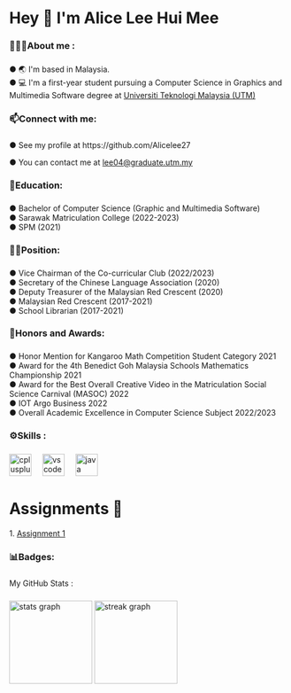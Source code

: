 <h1 align="left">Hey 👋 I'm Alice Lee Hui Mee</h1>

###

<h3 align="left">👩🏻‍💻About me :</h3>

###

<p align="left">● 🌏 I'm based in Malaysia.<br>● 💻 I'm a first-year student pursuing a Computer Science in Graphics and Multimedia Software degree at <a href="https://www.utm.my/" target="_blank">Universiti Teknologi Malaysia (UTM)</a></p>

###

<h3 align="left">📫Connect with me:</h3>

###

<p align="left">● See my profile at https://github.com/Alicelee27 </p>
<p align="left">● You can contact me at <a href="mailto:lee04@graduate.utm.my"> lee04@graduate.utm.my </a></p>

###

<h3 align="left">📖Education:</h3>

###

<p align="left">● Bachelor of Computer Science (Graphic and Multimedia Software)<br>● Sarawak Matriculation College (2022-2023)<br>● SPM (2021)</p>

###

<h3 align="left">👩🏻Position:</h3>

###

<p align="left">● Vice Chairman of the Co-curricular Club (2022/2023)<br>● Secretary of the Chinese Language Association (2020)<br>● Deputy Treasurer of the Malaysian Red Crescent (2020)<br>● Malaysian Red Crescent (2017-2021)<br>● School Librarian (2017-2021)</p>

###

<h3 align="left">🏅Honors and Awards:</h3>

###

<p align="left">● Honor Mention for Kangaroo Math Competition Student Category 2021<br>● Award for the 4th Benedict Goh Malaysia Schools Mathematics Championship 2021<br>● Award for the Best Overall Creative Video in the Matriculation Social Science Carnival (MASOC) 2022<br>● IOT Argo Business 2022<br>● Overall Academic Excellence in Computer Science Subject 2022/2023</p>

###

<h3 align="left">⚙️Skills :</h3>

###

<div align="left">
  <img src="https://cdn.jsdelivr.net/gh/devicons/devicon/icons/cplusplus/cplusplus-original.svg" height="40" alt="cplusplus logo"  />
  <img width="12" />
  <img src="https://cdn.jsdelivr.net/gh/devicons/devicon/icons/vscode/vscode-original.svg" height="40" alt="vscode logo"  />
  <img width="12" />
  <img src="https://cdn.jsdelivr.net/gh/devicons/devicon/icons/java/java-original.svg" height="40" alt="java logo"  />
</div>

###

<h1 align="left">Assignments 📂</h1>
<p align="left"> 1.  <a href=["https://www.utm.my/" target="_blank"](https://github.com/Alicelee27/SECP1513_TIS_PROJECTS/blob/main/ASSIGNMENT%201-%20VISIT%20TO%20NALI%202023/ASSIGNMENT%201%20-%20REPORT%20ON%20VISIT%20TO%20NALI%202023%20(%20G6%20S7%20).pdf)>Assignment 1 </a></p>

###

<h3 align="left">📊Badges:</h3>

###

<p align="left">My GitHub Stats :</p>

###

<div align="left">
  <img src="https://github-readme-stats.vercel.app/api?username=Alicelee27&hide_title=false&hide_rank=false&show_icons=true&include_all_commits=true&count_private=true&disable_animations=false&theme=dracula&locale=en&hide_border=false&order=1" height="150" alt="stats graph"  />
  <img src="https://streak-stats.demolab.com?user=Alicelee27&locale=en&mode=daily&theme=dracula&hide_border=false&border_radius=5&order=3" height="150" alt="streak graph"  />
</div>

###
